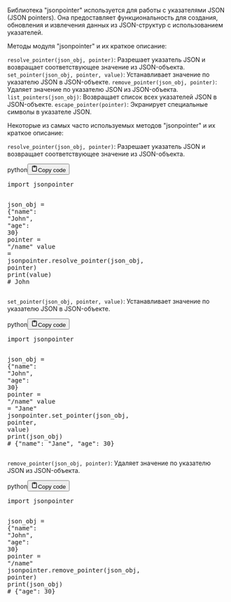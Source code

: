 <p>Библиотека "jsonpointer" используется для работы с указателями JSON (JSON pointers).
Она предоставляет функциональность для создания, обновления и извлечения данных из JSON-структур с использованием указателей.</p>
<p>Методы модуля "jsonpointer" и их краткое описание:</p>
<p><code>resolve_pointer(json_obj, pointer)</code>: Разрешает указатель JSON и возвращает соответствующее значение из JSON-объекта.
<code>set_pointer(json_obj, pointer, value)</code>: Устанавливает значение по указателю JSON в JSON-объекте.
<code>remove_pointer(json_obj, pointer)</code>: Удаляет значение по указателю JSON из JSON-объекта.
<code>list_pointers(json_obj)</code>: Возвращает список всех указателей JSON в JSON-объекте.
<code>escape_pointer(pointer)</code>: Экранирует специальные символы в указателе JSON.</p>
<p>Некоторые из самых часто используемых методов "jsonpointer" и их краткое описание:</p>
<p><code>resolve_pointer(json_obj, pointer)</code>: Разрешает указатель JSON и возвращает соответствующее значение из JSON-объекта.</p>
<div class="code_element"><div class="lang_line"><text>python</text><button class="copy_code_button" onclick="CopyCode(this)"><svg style="width: 1.2em;height: 1.2em;" aria-hidden="true" xmlns="http://www.w3.org/2000/svg" fill="none" viewBox="0 0 24 24"><path stroke="currentColor" stroke-linecap="round" stroke-linejoin="round" stroke-width="2" d="M15 4h3a1 1 0 0 1 1 1v15a1 1 0 0 1-1 1H6a1 1 0 0 1-1-1V5a1 1 0 0 1 1-1h3m0 3h6m-5-4v4h4V3h-4Z"/></svg><text>Copy code</text></button></div><div class="code"><div class="highlight"><pre><span></span><span class="kn">import</span> <span class="nn">jsonpointer</span>

<span class="n">json_obj</span> <span class="o">=</span> <span class="p">{</span><span class="s2">&quot;name&quot;</span><span class="p">:</span> <span class="s2">&quot;John&quot;</span><span class="p">,</span> <span class="s2">&quot;age&quot;</span><span class="p">:</span> <span class="mi">30</span><span class="p">}</span>
<span class="n">pointer</span> <span class="o">=</span> <span class="s2">&quot;/name&quot;</span>
<span class="n">value</span> <span class="o">=</span> <span class="n">jsonpointer</span><span class="o">.</span><span class="n">resolve_pointer</span><span class="p">(</span><span class="n">json_obj</span><span class="p">,</span> <span class="n">pointer</span><span class="p">)</span>
<span class="nb">print</span><span class="p">(</span><span class="n">value</span><span class="p">)</span>  <span class="c1"># John</span>
</pre></div></div></div>

<p><code>set_pointer(json_obj, pointer, value)</code>: Устанавливает значение по указателю JSON в JSON-объекте.</p>
<div class="code_element"><div class="lang_line"><text>python</text><button class="copy_code_button" onclick="CopyCode(this)"><svg style="width: 1.2em;height: 1.2em;" aria-hidden="true" xmlns="http://www.w3.org/2000/svg" fill="none" viewBox="0 0 24 24"><path stroke="currentColor" stroke-linecap="round" stroke-linejoin="round" stroke-width="2" d="M15 4h3a1 1 0 0 1 1 1v15a1 1 0 0 1-1 1H6a1 1 0 0 1-1-1V5a1 1 0 0 1 1-1h3m0 3h6m-5-4v4h4V3h-4Z"/></svg><text>Copy code</text></button></div><div class="code"><div class="highlight"><pre><span></span><span class="kn">import</span> <span class="nn">jsonpointer</span>

<span class="n">json_obj</span> <span class="o">=</span> <span class="p">{</span><span class="s2">&quot;name&quot;</span><span class="p">:</span> <span class="s2">&quot;John&quot;</span><span class="p">,</span> <span class="s2">&quot;age&quot;</span><span class="p">:</span> <span class="mi">30</span><span class="p">}</span>
<span class="n">pointer</span> <span class="o">=</span> <span class="s2">&quot;/name&quot;</span>
<span class="n">value</span> <span class="o">=</span> <span class="s2">&quot;Jane&quot;</span>
<span class="n">jsonpointer</span><span class="o">.</span><span class="n">set_pointer</span><span class="p">(</span><span class="n">json_obj</span><span class="p">,</span> <span class="n">pointer</span><span class="p">,</span> <span class="n">value</span><span class="p">)</span>
<span class="nb">print</span><span class="p">(</span><span class="n">json_obj</span><span class="p">)</span>  <span class="c1"># {&quot;name&quot;: &quot;Jane&quot;, &quot;age&quot;: 30}</span>
</pre></div></div></div>

<p><code>remove_pointer(json_obj, pointer)</code>: Удаляет значение по указателю JSON из JSON-объекта.</p>
<div class="code_element"><div class="lang_line"><text>python</text><button class="copy_code_button" onclick="CopyCode(this)"><svg style="width: 1.2em;height: 1.2em;" aria-hidden="true" xmlns="http://www.w3.org/2000/svg" fill="none" viewBox="0 0 24 24"><path stroke="currentColor" stroke-linecap="round" stroke-linejoin="round" stroke-width="2" d="M15 4h3a1 1 0 0 1 1 1v15a1 1 0 0 1-1 1H6a1 1 0 0 1-1-1V5a1 1 0 0 1 1-1h3m0 3h6m-5-4v4h4V3h-4Z"/></svg><text>Copy code</text></button></div><div class="code"><div class="highlight"><pre><span></span><span class="kn">import</span> <span class="nn">jsonpointer</span>

<span class="n">json_obj</span> <span class="o">=</span> <span class="p">{</span><span class="s2">&quot;name&quot;</span><span class="p">:</span> <span class="s2">&quot;John&quot;</span><span class="p">,</span> <span class="s2">&quot;age&quot;</span><span class="p">:</span> <span class="mi">30</span><span class="p">}</span>
<span class="n">pointer</span> <span class="o">=</span> <span class="s2">&quot;/name&quot;</span>
<span class="n">jsonpointer</span><span class="o">.</span><span class="n">remove_pointer</span><span class="p">(</span><span class="n">json_obj</span><span class="p">,</span> <span class="n">pointer</span><span class="p">)</span>
<span class="nb">print</span><span class="p">(</span><span class="n">json_obj</span><span class="p">)</span>  <span class="c1"># {&quot;age&quot;: 30}</span>
</pre></div></div></div>